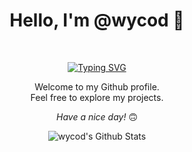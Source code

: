 
<h1 align="center">Hello, I'm @wycod 👾</h1><br/>

<div align="center">

[![Typing SVG](https://readme-typing-svg.herokuapp.com?color=8337de&lines=I'm+a+Data+and+AI+Engineer;Feel+free+to+explore+my+projects)](https://git.io/typing-svg)


Welcome to my Github profile. <br>
Feel free to explore my projects. <br>

<i>Have a nice day!</i> 🙃

</div>
<!---
wycod/wycod is a ✨ special ✨ repository because its `README.md` (this file) appears on your GitHub profile.
You can click the Preview link to take a look at your changes.
--->


<div align="center">

<img align="center" src="https://github-readme-stats.vercel.app/api?username=wycod&show_icons=true&hide=contribs,prs&cache_seconds=86400&theme=midnight-purple" alt="wycod's Github Stats">

</br>
</div>

